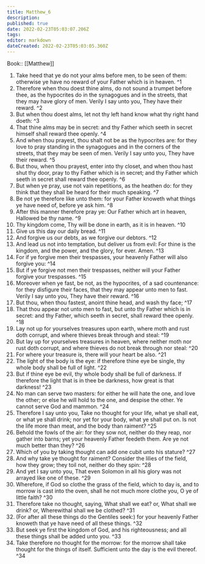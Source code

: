 ```yaml
---
title: Matthew_6
description: 
published: true
date: 2022-02-23T05:03:07.206Z
tags: 
editor: markdown
dateCreated: 2022-02-23T05:03:05.360Z
---
```


 Book:: [[Matthew]]
 1. Take heed that ye do not your alms before men, to be seen of them: otherwise ye have no reward of your Father which is in heaven. ^1
 2. Therefore when thou doest thine alms, do not sound a trumpet before thee, as the hypocrites do in the synagogues and in the streets, that they may have glory of men. Verily I say unto you, They have their reward. ^2
 3. But when thou doest alms, let not thy left hand know what thy right hand doeth: ^3
 4. That thine alms may be in secret: and thy Father which seeth in secret himself shall reward thee openly. ^4
 5. And when thou prayest, thou shalt not be as the hypocrites are: for they love to pray standing in the synagogues and in the corners of the streets, that they may be seen of men. Verily I say unto you, They have their reward. ^5
 6. But thou, when thou prayest, enter into thy closet, and when thou hast shut thy door, pray to thy Father which is in secret; and thy Father which seeth in secret shall reward thee openly. ^6
 7. But when ye pray, use not vain repetitions, as the heathen do: for they think that they shall be heard for their much speaking. ^7
 8. Be not ye therefore like unto them: for your Father knoweth what things ye have need of, before ye ask him. ^8
 9. After this manner therefore pray ye: Our Father which art in heaven, Hallowed be thy name. ^9
 10. Thy kingdom come, Thy will be done in earth, as it is in heaven. ^10
 11. Give us this day our daily bread. ^11
 12. And forgive us our debts, as we forgive our debtors. ^12
 13. And lead us not into temptation, but deliver us from evil: For thine is the kingdom, and the power, and the glory, for ever. Amen. ^13
 14. For if ye forgive men their trespasses, your heavenly Father will also forgive you: ^14
 15. But if ye forgive not men their trespasses, neither will your Father forgive your trespasses. ^15
 16. Moreover when ye fast, be not, as the hypocrites, of a sad countenance: for they disfigure their faces, that they may appear unto men to fast. Verily I say unto you, They have their reward. ^16
 17. But thou, when thou fastest, anoint thine head, and wash thy face; ^17
 18. That thou appear not unto men to fast, but unto thy Father which is in secret: and thy Father, which seeth in secret, shall reward thee openly. ^18
 19. Lay not up for yourselves treasures upon earth, where moth and rust doth corrupt, and where thieves break through and steal: ^19
 20. But lay up for yourselves treasures in heaven, where neither moth nor rust doth corrupt, and where thieves do not break through nor steal: ^20
 21. For where your treasure is, there will your heart be also. ^21
 22. The light of the body is the eye: if therefore thine eye be single, thy whole body shall be full of light. ^22
 23. But if thine eye be evil, thy whole body shall be full of darkness. If therefore the light that is in thee be darkness, how great is that darkness! ^23
 24. No man can serve two masters: for either he will hate the one, and love the other; or else he will hold to the one, and despise the other. Ye cannot serve God and mammon. ^24
 25. Therefore I say unto you, Take no thought for your life, what ye shall eat, or what ye shall drink; nor yet for your body, what ye shall put on. Is not the life more than meat, and the body than raiment? ^25
 26. Behold the fowls of the air: for they sow not, neither do they reap, nor gather into barns; yet your heavenly Father feedeth them. Are ye not much better than they? ^26
 27. Which of you by taking thought can add one cubit unto his stature? ^27
 28. And why take ye thought for raiment? Consider the lilies of the field, how they grow; they toil not, neither do they spin: ^28
 29. And yet I say unto you, That even Solomon in all his glory was not arrayed like one of these. ^29
 30. Wherefore, if God so clothe the grass of the field, which to day is, and to morrow is cast into the oven, shall he not much more clothe you, O ye of little faith? ^30
 31. Therefore take no thought, saying, What shall we eat? or, What shall we drink? or, Wherewithal shall we be clothed? ^31
 32. (For after all these things do the Gentiles seek:) for your heavenly Father knoweth that ye have need of all these things. ^32
 33. But seek ye first the kingdom of God, and his righteousness; and all these things shall be added unto you. ^33
 34. Take therefore no thought for the morrow: for the morrow shall take thought for the things of itself. Sufficient unto the day is the evil thereof. ^34
